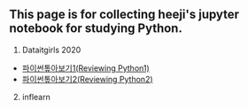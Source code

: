 ## This page is for collecting heeji's jupyter notebook for studying Python.

1. Dataitgirls 2020
  - [파이썬톺아보기1(Reviewing Python1)]()
  - [파이썬톺아보기2(Reviewing Python2)]()
2. inflearn
